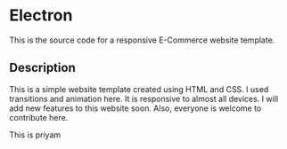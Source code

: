 # Electron

This is the source code for a responsive E-Commerce website template.

## Description

This is a simple website template created using HTML and CSS. I used transitions and animation here. It is responsive to almost all devices.
I will add new features to this website soon. Also, everyone is welcome to contribute here.

This is priyam
